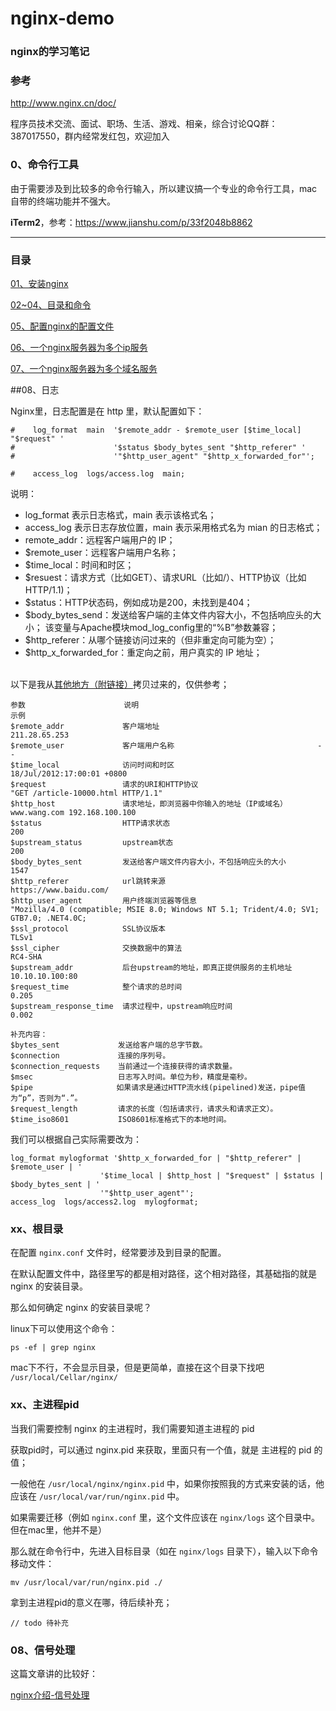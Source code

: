 # nginx-demo 

### nginx的学习笔记

### 参考

http://www.nginx.cn/doc/

程序员技术交流、面试、职场、生活、游戏、相亲，综合讨论QQ群：387017550，群内经常发红包，欢迎加入

### 0、命令行工具

由于需要涉及到比较多的命令行输入，所以建议搞一个专业的命令行工具，mac自带的终端功能并不强大。

<b>iTerm2</b>，参考：https://www.jianshu.com/p/33f2048b8862

---

### 目录

<a href='https://github.com/qq20004604/nginx-demo/blob/master/01、安装nginx.md'>01、安装nginx</a>

<a href='https://github.com/qq20004604/nginx-demo/blob/master/02~04、目录和命令.md'>02~04、目录和命令</a>

<a href='https://github.com/qq20004604/nginx-demo/blob/master/05、配置nginx的配置文件.md'>05、配置nginx的配置文件</a>

<a href='https://github.com/qq20004604/nginx-demo/blob/master/06、一个nginx服务器为多个ip服务.md'>06、一个nginx服务器为多个ip服务</a>

<a href='https://github.com/qq20004604/nginx-demo/blob/master/07、一个nginx服务器为多个域名服务'>07、一个nginx服务器为多个域名服务</a>


##08、日志

Nginx里，日志配置是在 http 里，默认配置如下：

```
#    log_format  main  '$remote_addr - $remote_user [$time_local] "$request" '
#                      '$status $body_bytes_sent "$http_referer" '
#                      '"$http_user_agent" "$http_x_forwarded_for"';

#    access_log  logs/access.log  main;
```

说明：

* log_format 表示日志格式，main 表示该格式名；
* access_log 表示日志存放位置，main 表示采用格式名为 mian 的日志格式；
* remote_addr：远程客户端用户的 IP；
* $remote_user：远程客户端用户名称；
* $time_local：时间和时区；
* $resuest：请求方式（比如GET）、请求URL（比如/）、HTTP协议（比如HTTP/1.1)；
* $status：HTTP状态码，例如成功是200，未找到是404；
* $body_bytes_send：发送给客户端的主体文件内容大小，不包括响应头的大小； 该变量与Apache模块mod_log_config里的“%B”参数兼容；
* $http_referer：从哪个链接访问过来的（但非重定向可能为空）；
* $http_x_forwarded_for：重定向之前，用户真实的 IP 地址；

<br/>
以下是我从<a href="http://www.ttlsa.com/linux/the-nginx-log-configuration/">其他地方（附链接）</a>拷贝过来的，仅供参考；

```
参数                      说明                                         示例
$remote_addr             客户端地址                                    211.28.65.253
$remote_user             客户端用户名称                                --
$time_local              访问时间和时区                                18/Jul/2012:17:00:01 +0800
$request                 请求的URI和HTTP协议                           "GET /article-10000.html HTTP/1.1"
$http_host               请求地址，即浏览器中你输入的地址（IP或域名）     www.wang.com 192.168.100.100
$status                  HTTP请求状态                                  200
$upstream_status         upstream状态                                 　200
$body_bytes_sent         发送给客户端文件内容大小，不包括响应头的大小         1547
$http_referer            url跳转来源                                   https://www.baidu.com/
$http_user_agent         用户终端浏览器等信息                           "Mozilla/4.0 (compatible; MSIE 8.0; Windows NT 5.1; Trident/4.0; SV1; GTB7.0; .NET4.0C;
$ssl_protocol            SSL协议版本                                   TLSv1
$ssl_cipher              交换数据中的算法                               RC4-SHA
$upstream_addr           后台upstream的地址，即真正提供服务的主机地址     10.10.10.100:80
$request_time            整个请求的总时间                               0.205
$upstream_response_time  请求过程中，upstream响应时间                    0.002

补充内容：
$bytes_sent             发送给客户端的总字节数。
$connection             连接的序列号。
$connection_requests    当前通过一个连接获得的请求数量。
$msec                   日志写入时间。单位为秒，精度是毫秒。
$pipe                 　如果请求是通过HTTP流水线(pipelined)发送，pipe值为“p”，否则为“.”。
$request_length         请求的长度（包括请求行，请求头和请求正文）。
$time_iso8601           ISO8601标准格式下的本地时间。
```


我们可以根据自己实际需要改为：

```
log_format mylogformat '$http_x_forwarded_for | "$http_referer" |  $remote_user | '
                    '$time_local | $http_host | "$request" | $status | $body_bytes_sent | '
                    '"$http_user_agent"';
access_log  logs/access2.log  mylogformat;
```


### xx、根目录

在配置 ``nginx.conf`` 文件时，经常要涉及到目录的配置。

在默认配置文件中，路径里写的都是相对路径，这个相对路径，其基础指的就是 nginx 的安装目录。

那么如何确定 nginx 的安装目录呢？

linux下可以使用这个命令：

```
ps -ef | grep nginx  
```

mac下不行，不会显示目录，但是更简单，直接在这个目录下找吧 ``/usr/local/Cellar/nginx/``


### xx、主进程pid

当我们需要控制 nginx 的主进程时，我们需要知道主进程的 pid

获取pid时，可以通过 nginx.pid 来获取，里面只有一个值，就是 主进程的 pid 的值；

一般他在 ``/usr/local/nginx/nginx.pid`` 中，如果你按照我的方式来安装的话，他应该在 ``/usr/local/var/run/nginx.pid`` 中。

如果需要迁移（例如 ``nginx.conf`` 里，这个文件应该在 ``nginx/logs`` 这个目录中。但在mac里，他并不是）

那么就在命令行中，先进入目标目录（如在 ``nginx/logs`` 目录下），输入以下命令移动文件：

```$xslt
mv /usr/local/var/run/nginx.pid ./
```

拿到主进程pid的意义在哪，待后续补充；

```
// todo 待补充
```

### 08、信号处理

这篇文章讲的比较好：

<a href="https://blog.csdn.net/zwan0518/article/details/49851273">nginx介绍-信号处理</a>


